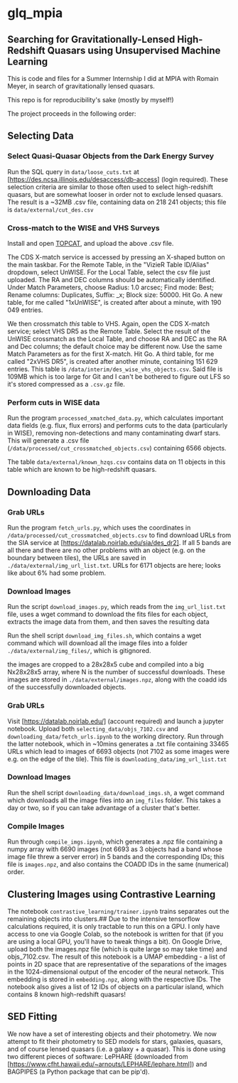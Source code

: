 # glq_mpia
## Searching for Gravitationally-Lensed High-Redshift Quasars using Unsupervised Machine Learning

This is code and files for a Summer Internship I did at MPIA with Romain Meyer, in search of gravitationally lensed quasars.

This repo is for reproducibility's sake (mostly by myself!)

The project proceeds in the following order:

## Selecting Data
### Select Quasi-Quasar Objects from the Dark Energy Survey
Run the SQL query in `data/loose_cuts.txt` at [https://des.ncsa.illinois.edu/desaccess/db-access] (login required).
These selection criteria are similar to those often used to select high-redshift quasars, but are somewhat looser in order not to exclude lensed quasars.
The result is a ~32MB .csv file, containing data on 218 241 objects; this file is `data/external/cut_des.csv`

### Cross-match to the WISE and VHS Surveys
Install and open [TOPCAT](https://www.star.bris.ac.uk/~mbt/topcat/), and upload the above .csv file.

The CDS X-match service is accessed by pressing an X-shaped button on the main taskbar.
For the Remote Table, in the "VizieR Table ID/Alias" dropdown, select UnWISE.
For the Local Table, select the csv file just uploaded.
The RA and DEC columns should be automatically identified.
Under Match Parameters, choose Radius: 1.0 arcsec; Find mode: Best; Rename columns: Duplicates, Suffix: _x; Block size: 50000.
Hit Go.
A new table, for me called "1xUnWISE", is created after about a minute, with 190 049 entries.

We then crossmatch *this* table to VHS.
Again, open the CDS X-match service; select VHS DR5 as the Remote Table.
Select the result of the UnWISE crossmatch as the Local Table, and choose RA and DEC as the RA and Dec columns; the default choice may be different now.
Use the same Match Parameters as for the first X-match.
Hit Go.
A third table, for me called "2xVHS DR5", is created after another minute, containing 151 629 entries.
This table is `/data/interim/des_wise_vhs_objects.csv`.
Said file is 109MB which is too large for Git and I can't be bothered to figure out LFS so it's stored compressed as a `.csv.gz` file.

### Perform cuts in WISE data

Run the program `processed_xmatched_data.py`, which calculates important data fields (e.g. flux, flux errors) and performs cuts to the data (particularly in WISE), removing non-detections and many contaminating dwarf stars. This will generate a .csv file (`/data/processed/cut_crossmatched_objects.csv`) containing 6566 objects.

The table `data/external/known_hzqs.csv` contains data on 11 objects in this table which are known to be high-redshift quasars.

## Downloading Data
### Grab URLs
Run the program `fetch_urls.py`, which uses the coordinates in `/data/processed/cut_crossmatched_objects.csv` to find download URLs from the SIA service at [https://datalab.noirlab.edu/sia/des_dr2].
If all 5 bands are all there and there are no other problems with an object (e.g. on the boundary between tiles), the URLs are saved in `./data/external/img_url_list.txt`.
URLs for 6171 objects are here; looks like about 6% had some problem.

### Download Images
Run the script `download_images.py`, which reads from the `img_url_list.txt` file, uses a wget command to download the fits files for each object, extracts the image data from them, and then saves the resulting data

Run the shell script `download_img_files.sh`, which contains a wget command which will download all the image files into a folder `./data/external/img_files/`, which is gitignored.

the images are cropped to a 28x28x5 cube and compiled into a big Nx28x28x5 array, where N is the number of successful downloads.
These images are stored in `./data/external/images.npz`, along with the coadd ids of the successfully downloaded objects.

### Grab URLs
Visit [https://datalab.noirlab.edu/] (account required) and launch a jupyter notebook.
Upload both `selecting_data/objs_7102.csv` and `downloading_data/fetch_urls.ipynb` to the working directory.
Run through the latter notebook, which in ~10mins generates a .txt file containing 33465 URLs which lead to images of 6693 objects (not 7102 as some images were e.g. on the edge of the tile).
This file is `downloading_data/img_url_list.txt`

### Download Images
Run the shell script `downloading_data/download_imgs.sh`, a wget command which downloads all the image files into an `img_files` folder.
This takes a day or two, so if you can take advantage of a cluster that's better.

### Compile Images
Run through `compile_imgs.ipynb`, which generates a .npz file containing a numpy array with 6690 images (not 6693 as 3 objects had a band whose image file threw a server error) in 5 bands and the corresponding IDs;
this file is `images.npz`, and also contains the COADD IDs in the same (numerical) order.

## Clustering Images using Contrastive Learning
The notebook `contrastive_learning/trainer.ipynb` trains separates out the remaining objects into clusters.##
Due to the intensive tensorflow calculations required, it is only tractable to run this on a GPU.
I only have access to one via Google Colab, so the notebook is written for that (if you are using a local GPU, you'll have to tweak things a bit).
On Google Drive, upload both the images.npz file (which is quite large so may take time) and objs_7102.csv.
The result of this notebook is a UMAP embedding - a list of points in 2D space that are representative of the separations of the images in the 1024-dimensional output of the encoder of the neural network.
This embedding is stored in `embedding.npz`, along with the respective IDs.
The notebook also gives a list of 12 IDs of objects on a particular island, which contains 8 known high-redshift quasars!

## SED Fitting
We now have a set of interesting objects and their photometry.
We now attempt to fit their photometry to SED models for stars, galaxies, quasars, and of course lensed quasars (i.e. a galaxy + a quasar). 
This is done using two different pieces of software: LePHARE (downloaded from [https://www.cfht.hawaii.edu/~arnouts/LEPHARE/lephare.html]) and BAGPIPES (a Python package that can be pip'd).

